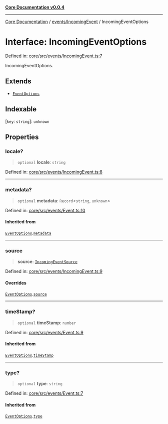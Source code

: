 [**Core Documentation v0.0.4**](../../../README.md)

***

[Core Documentation](../../../modules.md) / [events/IncomingEvent](../README.md) / IncomingEventOptions

# Interface: IncomingEventOptions

Defined in: [core/src/events/IncomingEvent.ts:7](https://github.com/stonemjs/core/blob/93efe04ef1a71ad6f49c3b315da54d45ace50f23/src/events/IncomingEvent.ts#L7)

IncomingEventOptions.

## Extends

- [`EventOptions`](../../Event/interfaces/EventOptions.md)

## Indexable

\[`key`: `string`\]: `unknown`

## Properties

### locale?

> `optional` **locale**: `string`

Defined in: [core/src/events/IncomingEvent.ts:8](https://github.com/stonemjs/core/blob/93efe04ef1a71ad6f49c3b315da54d45ace50f23/src/events/IncomingEvent.ts#L8)

***

### metadata?

> `optional` **metadata**: `Record`\<`string`, `unknown`\>

Defined in: [core/src/events/Event.ts:10](https://github.com/stonemjs/core/blob/93efe04ef1a71ad6f49c3b315da54d45ace50f23/src/events/Event.ts#L10)

#### Inherited from

[`EventOptions`](../../Event/interfaces/EventOptions.md).[`metadata`](../../Event/interfaces/EventOptions.md#metadata)

***

### source

> **source**: [`IncomingEventSource`](../../../declarations/interfaces/IncomingEventSource.md)

Defined in: [core/src/events/IncomingEvent.ts:9](https://github.com/stonemjs/core/blob/93efe04ef1a71ad6f49c3b315da54d45ace50f23/src/events/IncomingEvent.ts#L9)

#### Overrides

[`EventOptions`](../../Event/interfaces/EventOptions.md).[`source`](../../Event/interfaces/EventOptions.md#source)

***

### timeStamp?

> `optional` **timeStamp**: `number`

Defined in: [core/src/events/Event.ts:9](https://github.com/stonemjs/core/blob/93efe04ef1a71ad6f49c3b315da54d45ace50f23/src/events/Event.ts#L9)

#### Inherited from

[`EventOptions`](../../Event/interfaces/EventOptions.md).[`timeStamp`](../../Event/interfaces/EventOptions.md#timestamp)

***

### type?

> `optional` **type**: `string`

Defined in: [core/src/events/Event.ts:7](https://github.com/stonemjs/core/blob/93efe04ef1a71ad6f49c3b315da54d45ace50f23/src/events/Event.ts#L7)

#### Inherited from

[`EventOptions`](../../Event/interfaces/EventOptions.md).[`type`](../../Event/interfaces/EventOptions.md#type)
